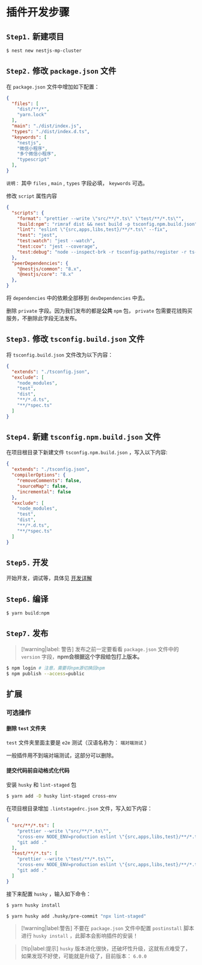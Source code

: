# 插件开发步骤

## `Step1.` 新建项目

```bash
$ nest new nestjs-mp-cluster
```

## `Step2.` 修改 `package.json` 文件

在 `package.json` 文件中增加如下配置：

```json
{
  "files": [
    "dist/**/*",
    "yarn.lock"
  ],
  "main": "./dist/index.js",
  "types": "./dist/index.d.ts",
  "keywords": [
    "nestjs",
    "微信小程序",
    "多个微信小程序",
    "typescript"
  ],
}
```

`说明：` 其中 `files` , `main` , `types` 字段必填， `keywords` 可选。

修改 `script` 属性内容

```json
{
  "scripts": {
    "format": "prettier --write \"src/**/*.ts\" \"test/**/*.ts\"",
    "build:npm": "rimraf dist && nest build -p tsconfig.npm.build.json",
    "lint": "eslint \"{src,apps,libs,test}/**/*.ts\" --fix",
    "test": "jest",
    "test:watch": "jest --watch",
    "test:cov": "jest --coverage",
    "test:debug": "node --inspect-brk -r tsconfig-paths/register -r ts-node/register node_modules/.bin/jest --runInBand"
  },
  "peerDependencies": {
    "@nestjs/common": "8.x",
    "@nestjs/core": "8.x"
  },
}
```

将 `dependencies` 中的依赖全部移到 `devDependencies` 中去。

删除 `private` 字段。因为我们发布的都是**公共** `npm` 包， `private` 包需要花钱购买服务，不删除此字段无法发布。

## `Step3.` 修改 `tsconfig.build.json` 文件

将 `tsconfig.build.json` 文件改为以下内容：

```json
{
  "extends": "./tsconfig.json",
  "exclude": [
    "node_modules",
    "test",
    "dist",
    "**/*.d.ts",
    "**/*spec.ts"
  ]
}
```

## `Step4.` 新建 `tsconfig.npm.build.json` 文件

在项目根目录下新建文件 `tsconfig.npm.build.json` ，写入以下内容:

```json
{
  "extends": "./tsconfig.json",
  "compilerOptions": {
    "removeComments": false,
    "sourceMap": false,
    "incremental": false
  },
  "exclude": [
    "node_modules",
    "test",
    "dist",
    "**/*.d.ts",
    "**/*spec.ts"
  ]
}
```

## `Step5.` 开发

开始开发，调试等，具体见 [开发详解](开发详解.md)

## `Step6.` 编译

```bash
$ yarn build:npm
```

## `Step7.` 发布

> [!warning|label: 警告]
> 发布之前一定要看看 `package.json` 文件中的 `version` 字段，**npm会根据这个字段给包打上版本。**

```bash
$ npm login # 注意，需要将npm源切换回npm
$ npm publish --access=public 
```

## 扩展

### 可选操作

#### 删除 `test` 文件夹

`test` 文件夹里面主要是 `e2e` 测试（汉语名称为： `端对端测试` ）

一般插件用不到端对端测试，这部分可以删除。

#### 提交代码前自动格式化代码

安装 `husky` 和 `lint-staged` 包

```bash
$ yarn add -D husky lint-staged cross-env 
```

在项目根目录增加 `.lintstagedrc.json` 文件，写入如下内容：

```json
{
  "src/**/*.ts": [
    "prettier --write \"src/**/*.ts\"",
    "cross-env NODE_ENV=production eslint \"{src,apps,libs,test}/**/*.ts\" --fix",
    "git add ."
  ],
  "test/**/*.ts": [
    "prettier --write \"test/**/*.ts\"",
    "cross-env NODE_ENV=production eslint \"{src,apps,libs,test}/**/*.ts\" --fix",
    "git add ."
  ]
}
```

接下来配置 `husky` ，输入如下命令：

```bash
$ yarn husky install

$ yarn husky add .husky/pre-commit "npx lint-staged"
```

> [!warning|label:警告]
> 不要在 `package.json` 文件中配置 `postinstall` 脚本进行 `husky install` ，此脚本会影响插件的安装！


> [!tip|label:提示]
> `husky` 版本进化很快，还破坏性升级，这就有点难受了，如果发现不好使，可能就是升级了，目前版本： `6.0.0`

